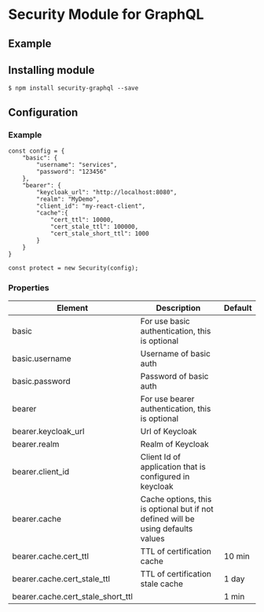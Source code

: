 # Security Module for GraphQL

## Example

## Installing module
```
$ npm install security-graphql --save    
```

## Configuration
### Example
```
const config = {
	"basic": {
		"username": "services",
		"password": "123456"
	},
	"bearer": {
		"keycloak_url": "http://localhost:8080",
		"realm": "MyDemo",
		"client_id": "my-react-client",
		"cache":{
			"cert_ttl": 10000,
			"cert_stale_ttl": 100000,
			"cert_stale_short_ttl": 1000
		}
	}
}

const protect = new Security(config);

```
### Properties
| Element | Description | Default |
| ------ | ------ | ------ | 
| basic | For use basic authentication, this is optional | |
| basic.username | Username of basic auth  | |
| basic.password | Password of basic auth | |
| bearer | For use bearer authentication, this is optional | |
| bearer.keycloak_url | Url of Keycloak | |
| bearer.realm | Realm of Keycloak | |
| bearer.client_id | Client Id of application that is configured in keycloak | |
| bearer.cache | Cache options, this is optional but if not defined will be using defaults values | |
| bearer.cache.cert_ttl | TTL of certification cache| 10 min |
| bearer.cache.cert_stale_ttl | TTL of certification stale cache | 1 day |
| bearer.cache.cert_stale_short_ttl | | 1 min |
